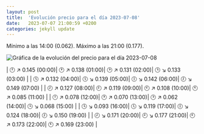 ```yaml
---
layout: post
title:  'Evolución precio para el día 2023-07-08'
date:   2023-07-07 21:00:59 +0200
categories: jekyll update
---
```

Mínimo a las 14:00 (0.062). Máximo a las 21:00 (0.177). 

![Gráfica de la evolución del precio para el día 2023-07-08](https://files.botsin.space/media_attachments/files/110/674/352/101/473/677/original/4430db9bc1df4df0.png)


| 🕛 ↗ 0.145 (00:00)| 🕐 ↗ 0.138 (01:00)| 🕑 ↗ 0.131 (02:00)| 🕒 ↘ 0.133 (03:00) | 
| 🕓 ↗ 0.132 (04:00)| 🕔 ↘ 0.139 (05:00)| 🕕 ↘ 0.142 (06:00)| 🕖 ↘ 0.149 (07:00) | 
| 🕗 ↗ 0.127 (08:00)| 🕘 ↗ 0.119 (09:00)| 🕙 ↗ 0.108 (10:00)| 🕚 ↗ 0.085 (11:00) | 
| 🕛 ↗ 0.078 (12:00)| 🕐 ↗ 0.070 (13:00)| 🕑 ↗ 0.062 (14:00)| 🕒 ↘ 0.068 (15:00) | 
| 🕓 ↘ 0.093 (16:00)| 🕔 ↘ 0.119 (17:00)| 🕕 ↘ 0.124 (18:00)| 🕖 ↘ 0.150 (19:00) | 
| 🕗 ↘ 0.171 (20:00)| 🕘 ↘ 0.177 (21:00)| 🕙 ↗ 0.173 (22:00)| 🕚 ↗ 0.169 (23:00) | 
 

